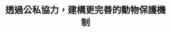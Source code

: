 ---
id: "42"
lang: zh-tw
publish: "FALSE"
description: 「動物保護法加重罰則」連署案
selected: "FALSE"
blog_selected: "FALSE"
title: 透過公私協力，建構更完善的動物保護機制
introduction:
  content: 本次提案是和動物福利議題相關。提案人提議加重虐待流浪動物罰則，希望能藉此保障弱勢的流浪貓狗不會遭到有心人士的騷擾、傷害甚至殺害。經充分溝通與討論，與會人員均認同可將此議題分為事前預防、事後處理兩大面相來探討。事前預防包含生命教育、寵物方面的繁殖、領養登記、飼主責任等，而事後處理則包含罰則與法律的問題。因此應將提高案件揭發與調查效能視為主要改善方向，並以國人全面性之生命教育推廣為輔，期望能達成保護動物之目的。
  image: https://pdis.nat.gov.tw/assets/imgs/bacb8bfaa54cdf32ceea23b85d7e04530553e356.jpeg
color: green
join:
  type: 提
  title: 動物保護法加重罰則
  link: https://join.gov.tw/idea/detail/ef7dfc73-465a-4f32-9835-c2695ad75f7b
  image: https://cm.pdis.tw/images/post/1corRrFl2_3rgTh7yW3vHGrSk3-fqM9bd.jpg
layout: post
departments:
  - 農委會
embed:
  agenda_book:
    links:
      - https://issuu.com/pdis.tw/docs/_1_
  mind_map:
    links:
      - https://miro.com/app/live-embed/o9J_kygV60I=/?moveToViewport=-778,-2092,3080,2072
  ministry_slide:
    links:
      - https://issuu.com/pdis.tw/docs/_____.pptx_e573f119c23d43
  live:
    links:
      - https://youtu.be/5C6B3q3Hlyw
  transcript:
    links:
      - https://sayit.pdis.nat.gov.tw/2018-12-27-%E9%96%8B%E6%94%BE%E6%94%BF%E5%BA%9C%E8%81%AF%E7%B5%A1%E4%BA%BA%E7%AC%AC%E5%9B%9B%E5%8D%81%E4%BA%8C%E6%AC%A1%E5%8D%94%E4%BD%9C%E6%9C%83%E8%AD%B0
blogs:
  - https://pdis.nat.gov.tw/zh-TW/blog/%E5%8B%95%E4%BF%9D%E5%93%A1%E8%83%BD%E9%87%8F%E4%B8%8D%E8%B6%B3-%E5%8B%95%E4%BF%9D%E5%8A%A0%E9%87%8D%E7%BD%B0%E5%89%87%E5%8D%94%E4%BD%9C%E6%9C%83%E8%AD%B0%E8%81%9A%E7%84%A6%E5%85%AC%E7%A7%81%E5%8D%94%E5%8A%9B/
---